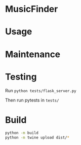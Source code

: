 # MusicFinder

# Usage

# Maintenance

# Testing

Run `python tests/flask_server.py`

Then run pytests in `tests/`

# Build

```bash
python -m build
python -m twine upload dist/*
```
